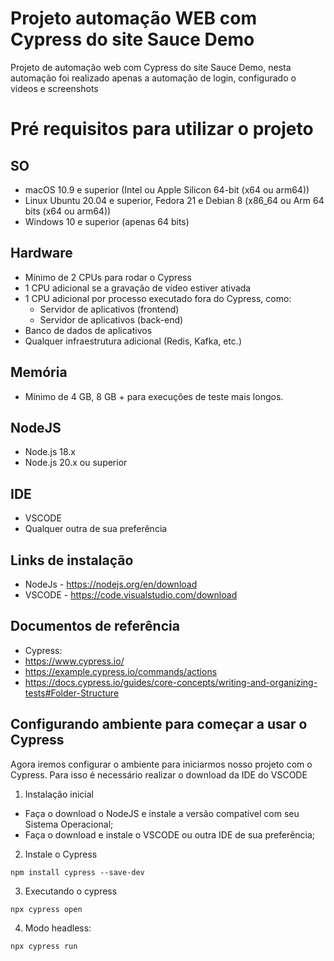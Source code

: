 # Projeto automação WEB com Cypress do site Sauce Demo 

Projeto de automação web com Cypress do site Sauce Demo, nesta automação foi realizado apenas a automação de login, configurado o videos e screenshots

# Pré requisitos para utilizar o projeto

SO
---
* macOS 10.9 e superior (Intel ou Apple Silicon 64-bit (x64 ou arm64))
* Linux Ubuntu 20.04 e superior, Fedora 21 e Debian 8 (x86_64 ou Arm 64 bits (x64 ou arm64))
* Windows 10 e superior (apenas 64 bits)

Hardware
---

* Mínimo de 2 CPUs para rodar o Cypress
* 1 CPU adicional se a gravação de vídeo estiver ativada
* 1 CPU adicional por processo executado fora do Cypress, como:
    - Servidor de aplicativos (frontend)
    - Servidor de aplicativos (back-end)
* Banco de dados de aplicativos
* Qualquer infraestrutura adicional (Redis, Kafka, etc.)

Memória
---
* Mínimo de 4 GB, 8 GB + para execuções de teste mais longos.

NodeJS
---
* Node.js 18.x
* Node.js 20.x ou superior

IDE
---
* VSCODE
* Qualquer outra de sua preferência

Links de instalação
---
* NodeJs - https://nodejs.org/en/download
* VSCODE - https://code.visualstudio.com/download

Documentos de referência
---
* Cypress:
* https://www.cypress.io/
* https://example.cypress.io/commands/actions
* https://docs.cypress.io/guides/core-concepts/writing-and-organizing-tests#Folder-Structure

Configurando ambiente para começar a usar o Cypress
---
Agora iremos configurar o ambiente para iniciarmos nosso projeto com o Cypress. Para isso é necessário realizar o download da IDE do VSCODE

1. Instalação inicial

* Faça o download o NodeJS e instale a versão compatível com seu Sistema Operacional;
* Faça o download e instale o VSCODE ou outra IDE de sua preferência;

2. Instale o Cypress
```
npm install cypress --save-dev
```

3. Executando o cypress
```
npx cypress open
```
4. Modo headless:
```
npx cypress run
```
